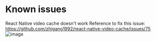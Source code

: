 # Known issues

React Native video cache doesn't work
Reference to fix this issue: https://github.com/zhigang1992/react-native-video-cache/issues/75
![image](https://github.com/user-attachments/assets/6156d414-16f1-467f-b0d8-be76d3aa6140)

